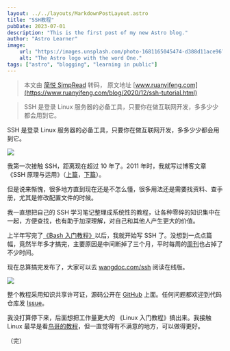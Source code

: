 ```yaml
---
layout: ../../layouts/MarkdownPostLayout.astro
title: "SSH教程"
pubDate: 2023-07-01
description: "This is the first post of my new Astro blog."
author: "Astro Learner"
image:
    url: "https://images.unsplash.com/photo-1681165045474-d388d11ace96?ixlib=rb-4.0.3&ixid=MnwxMjA3fDB8MHxwaG90by1wYWdlfHx8fGVufDB8fHx8&auto=format&fit=crop&w=1771&q=80"
    alt: "The Astro logo with the word One."
tags: ["astro", "blogging", "learning in public"]
---
```


> 本文由 [简悦 SimpRead](http://ksria.com/simpread/) 转码， 原文地址 [www.ruanyifeng.com](https://www.ruanyifeng.com/blog/2020/12/ssh-tutorial.html)

> SSH 是登录 Linux 服务器的必备工具，只要你在做互联网开发，多多少少都会用到它。

SSH 是登录 Linux 服务器的必备工具，只要你在做互联网开发，多多少少都会用到它。

![](https://www.wangbase.com/blogimg/asset/202012/bg2020121306.jpg)

我第一次接触 SSH，距离现在超过 10 年了。2011 年时，我就写过博客文章《SSH 原理与运用》（[上篇](https://www.ruanyifeng.com/blog/2011/12/ssh_remote_login.html)，[下篇](https://www.ruanyifeng.com/blog/2011/12/ssh_port_forwarding.html)）。

但是说来惭愧，很多地方直到现在还是不怎么懂，很多用法还是需要找资料、查手册，尤其是修改配置文件的时候。

我一直想把自己的 SSH 学习笔记整理成系统性的教程，让各种零碎的知识集中在一起，方便查找，也有助于加深理解，对自己和其他人产生更大的价值。

上半年写完了[《Bash 入门教程》](https://www.ruanyifeng.com/blog/2020/04/bash-tutorial.html)以后，我就开始写 SSH 了。没想到一点点篇幅，竟然半年多才搞完，主要原因是中间断掉了三个月，平时每周的[周刊](https://www.ruanyifeng.com/blog/weekly/)也占掉了不少时间。

现在总算搞完发布了，大家可以去 [wangdoc.com/ssh](http://wangdoc.com/ssh) 阅读在线版。

[![](https://www.wangbase.com/blogimg/asset/202012/bg2020121305.jpg)](http://wangdoc.com/ssh)

整个教程采用知识共享许可证，源码公开在 [GitHub](https://github.com/wangdoc/ssh-tutorial) 上面。任何问题都欢迎到代码仓库发 [Issue](https://github.com/wangdoc/ssh-tutorial/issues)。

我没打算停下来，后面想把工作量更大的 《Linux 入门教程》搞出来。我接触 Linux 最早是看[鸟哥的教程](http://cn.linux.vbird.org/)，但一直觉得有不满意的地方，可以做得更好。

（完）
